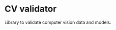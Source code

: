 [//]: # (<p align="center">)

[//]: # (<a href="https://github.com/ningeen/ml-validator/actions?query=workflow%3ATest" target="_blank">)

[//]: # (    <img src="https://github.com/ningeen/ml-validator/workflows/Test/badge.svg" alt="Test">)

[//]: # (</a>)

[//]: # (<a href="https://github.com/ningeen/ml-validator/actions?query=workflow%3APublish" target="_blank">)

[//]: # (    <img src="https://github.com/ningeen/ml-validator/workflows/Publish/badge.svg" alt="Publish">)

[//]: # (</a>)

[//]: # (<a href="https://codecov.io/gh/ningeen/ml-validator" target="_blank">)

[//]: # (    <img src="https://img.shields.io/codecov/c/github/ningeen/ml-validator?color=%2334D058" alt="Coverage">)

[//]: # (</a>)

[//]: # (<a href="https://pypi.org/project/cv-validator" target="_blank">)

[//]: # (    <img src="https://img.shields.io/pypi/v/typer?color=%2334D058&label=pypi%20package" alt="Package version">)

[//]: # (</a>)

[//]: # (</p>)

# CV validator  
Library to validate computer vision data and models.
